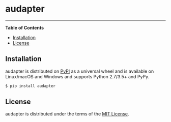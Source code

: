 # audapter

-----

**Table of Contents**

* [Installation](#installation)
* [License](#license)

## Installation

audapter is distributed on [PyPI](https://pypi.org) as a universal
wheel and is available on Linux/macOS and Windows and supports
Python 2.7/3.5+ and PyPy.

```bash
$ pip install audapter
```

## License

audapter is distributed under the terms of the
[MIT License](https://choosealicense.com/licenses/mit).
